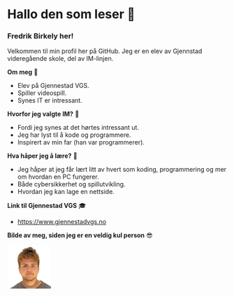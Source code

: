 # Hallo den som leser 👋

### Fredrik Birkely her!
Velkommen til min profil her på GitHub. Jeg er en elev av Gjennstad videregående skole, del av IM-linjen.

**Om meg** 👀
- Elev på Gjennestad VGS.
- Spiller videospill.
- Synes IT er intressant.

**Hvorfor jeg valgte IM?** 🤔
- Fordi jeg synes at det hørtes intressant ut.
- Jeg har lyst til å kode og programmere.
- Inspirert av min far (han var programmerer).

**Hva håper jeg å lære?** 🧐
- Jeg håper at jeg får lært litt av hvert som koding, programmering og mer om hvordan en PC fungerer.
- Både cybersikkerhet og spillutvikling.
- Hvordan jeg kan lage en nettside.

**Link til Gjennestad VGS** 🎓
- https://www.gjennestadvgs.no

**Bilde av meg, siden jeg er en veldig kul person** 😎

 <img src="En_Veldig_Kul-Person.png" width="100"/>